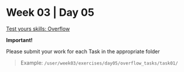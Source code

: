 # Week 03 | Day 05

  [Test yours skills: Overflow](../../../../../curriculum/week03/exercises/overflow_tasks/README.md)

  **Important!**

  Please submit your work for each Task in the appropriate folder

  > Example: `/user/week03/exercises/day05/overflow_tasks/task01/` 